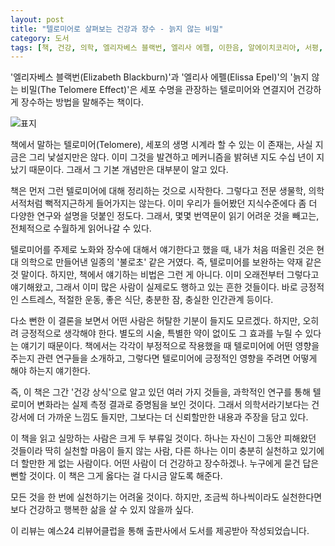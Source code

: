 ```yaml
---
layout: post
title: "텔로미어로 살펴보는 건강과 장수 - 늙지 않는 비밀"
category: 도서
tags: [책, 건강, 의학, 엘리자베스 블랙번, 엘리사 에펠, 이한음, 알에이치코리아, 서평, YES24 리뷰어클럽]
---
```


'엘리자베스 블랙번(Elizabeth Blackburn)'과
'엘리사 에펠(Elissa Epel)'의
'늙지 않는 비밀(The Telomere Effect)'은
세포 수명을 관장하는 텔로미어와 연결지어 건강하게 장수하는 방법을 말해주는 책이다.

![표지](https://lh3.googleusercontent.com/oCu1RKUkJj_9vvucqf4CVCrUFA7VTG6wcxpkHAqjGSeDUJzJc--HrvShnlDWcdjxBTVYJK2TP27GtQ=s480)

책에서 말하는 텔로미어(Telomere),
세포의 생명 시계라 할 수 있는 이 존재는,
사실 지금은 그리 낯설지만은 않다.
이미 그것을 발견하고 메커니즘을 밝혀낸 지도 수십 년이 지났기 때문이다.
그래서 그 기본 개념만은 대부분이 알고 있다.

책은 먼저 그런 텔로미어에 대해 정리하는 것으로 시작한다.
그렇다고 전문 생물학, 의학 서적처럼 뻑적지근하게 들어가지는 않는다.
이미 우리가 들어봤던 지식수준에다
좀 더 다양한 연구와 설명을 덧붙인 정도다.
그래서, 몇몇 번역문이 읽기 어려운 것을 빼고는, 전체적으로 수월하게 읽어나갈 수 있다.

텔로미어를 주제로 노화와 장수에 대해서 얘기한다고 했을 때,
내가 처음 떠올린 것은 현대 의학으로 만들어낸 일종의 '불로초' 같은 거였다.
즉, 텔로미어를 보완하는 약재 같은 것 말이다.
하지만, 책에서 얘기하는 비법은 그런 게 아니다.
이미 오래전부터 그렇다고 얘기해왔고, 그래서 이미 많은 사람이 실제로도 행하고 있는 흔한 것들이다.
바로 긍정적인 스트레스, 적절한 운동, 좋은 식단, 충분한 잠, 충실한 인간관계 등이다.

다소 뻔한 이 결론을 보면서 어떤 사람은 허탈한 기분이 들지도 모르겠다.
하지만, 오히려 긍정적으로 생각해야 한다.
별도의 시술, 특별한 약이 없이도 그 효과를 누릴 수 있다는 얘기기 때문이다.
책에서는 각각이 부정적으로 작용했을 때 텔로미어에 어떤 영향을 주는지 관련 연구들을 소개하고,
그렇다면 텔로미어에 긍정적인 영향을 주려면 어떻게 해야 하는지 얘기한다.

즉, 이 책은 그간 '건강 상식'으로 알고 있던 여러 가지 것들을,
과학적인 연구를 통해 텔로미어 변화라는 실제 측정 결과로 증명됨을 보인 것이다.
그래서 의학서라기보다는 건강서에 더 가까운 느낌도 들지만,
그보다는 더 신뢰할만한 내용과 주장을 담고 있다.

이 책을 읽고 실망하는 사람은 크게 두 부류일 것이다.
하나는 자신이 그동안 피해왔던 것들이라 딱히 실천할 마음이 들지 않는 사람,
다른 하나는 이미 충분히 실천하고 있기에 더 할만한 게 없는 사람이다.
어떤 사람이 더 건강하고 장수하겠나.
누구에게 묻건 답은 뻔할 것이다.
이 책은 그게 옳다는 걸 다시금 알도록 해준다.

모든 것을 한 번에 실천하기는 어려울 것이다.
하지만, 조금씩 하나씩이라도 실천한다면 보다 건강하고 행복한 삶을 살 수 있지 않을까 싶다.



<div class="im im-info">
이 리뷰는 예스24 리뷰어클럽을 통해 출판사에서 도서를 제공받아 작성되었습니다.
</div>
